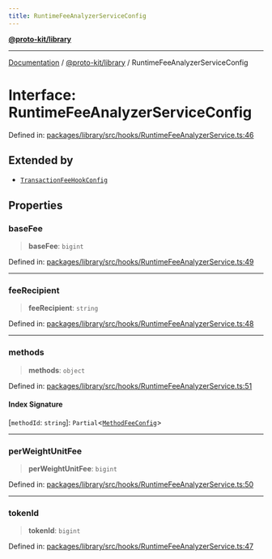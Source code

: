 ```yaml
---
title: RuntimeFeeAnalyzerServiceConfig
---
```


[**@proto-kit/library**](../README.md)

***

[Documentation](../../../README.md) / [@proto-kit/library](../README.md) / RuntimeFeeAnalyzerServiceConfig

# Interface: RuntimeFeeAnalyzerServiceConfig

Defined in: [packages/library/src/hooks/RuntimeFeeAnalyzerService.ts:46](https://github.com/proto-kit/framework/blob/b953c754e500c62f01fbbd6d09adfb2f5577269d/packages/library/src/hooks/RuntimeFeeAnalyzerService.ts#L46)

## Extended by

- [`TransactionFeeHookConfig`](TransactionFeeHookConfig.md)

## Properties

### baseFee

> **baseFee**: `bigint`

Defined in: [packages/library/src/hooks/RuntimeFeeAnalyzerService.ts:49](https://github.com/proto-kit/framework/blob/b953c754e500c62f01fbbd6d09adfb2f5577269d/packages/library/src/hooks/RuntimeFeeAnalyzerService.ts#L49)

***

### feeRecipient

> **feeRecipient**: `string`

Defined in: [packages/library/src/hooks/RuntimeFeeAnalyzerService.ts:48](https://github.com/proto-kit/framework/blob/b953c754e500c62f01fbbd6d09adfb2f5577269d/packages/library/src/hooks/RuntimeFeeAnalyzerService.ts#L48)

***

### methods

> **methods**: `object`

Defined in: [packages/library/src/hooks/RuntimeFeeAnalyzerService.ts:51](https://github.com/proto-kit/framework/blob/b953c754e500c62f01fbbd6d09adfb2f5577269d/packages/library/src/hooks/RuntimeFeeAnalyzerService.ts#L51)

#### Index Signature

\[`methodId`: `string`\]: `Partial`\<[`MethodFeeConfig`](MethodFeeConfig.md)\>

***

### perWeightUnitFee

> **perWeightUnitFee**: `bigint`

Defined in: [packages/library/src/hooks/RuntimeFeeAnalyzerService.ts:50](https://github.com/proto-kit/framework/blob/b953c754e500c62f01fbbd6d09adfb2f5577269d/packages/library/src/hooks/RuntimeFeeAnalyzerService.ts#L50)

***

### tokenId

> **tokenId**: `bigint`

Defined in: [packages/library/src/hooks/RuntimeFeeAnalyzerService.ts:47](https://github.com/proto-kit/framework/blob/b953c754e500c62f01fbbd6d09adfb2f5577269d/packages/library/src/hooks/RuntimeFeeAnalyzerService.ts#L47)
